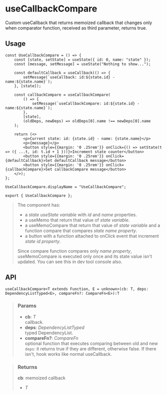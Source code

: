 # useCallbackCompare
Custom useCallback that returns memoized callback that changes only when comparator function, received as third parameter, returns true.

## Usage

```tsx
const UseCallbackCompare = () => {
	const [state, setState] = useState({ id: 0, name: "state" });
	const [message, setMessage] = useState("Nothing to show...");

	const defaultCallback = useCallback(() => {
		setMessage(`useCallback: id:${state.id} - name:${state.name}`);
	}, [state]);

	const callbackCompare = useCallbackCompare(
		() => {
			setMessage(`useCallbackCompare: id:${state.id} - name:${state.name}`);
		},
		[state],
		(oldDeps, newDeps) => oldDeps[0].name !== newDeps[0].name
	);

	return (<>
		<p>Current state: id: {state.id} - name: {state.name}</p>
		<p>{message}</p>
		<button style={{margin: '0 .25rem'}} onClick={() => setState(t => ({ ...t, id: t.id + 1 }))}>Increment state counter</button>
		<button style={{margin: '0 .25rem'}} onClick={defaultCallback}>Set defaultCallback message</button>
		<button style={{margin: '0 .25rem'}} onClick={callbackCompare}>Set callbackCompare message</button>
	</>);
};

UseCallbackCompare.displayName = "UseCallbackCompare";

export { UseCallbackCompare };
```

> The component has:
> - a _state useState variable_ with _id_ and _name_ properties.
> - a useMemo that return that value of _state variable_.
> - a useMemoCompare that return that value of _state variable_ and a function compare that compares _state name property_.
> - a button with a function attached to onClick event that increment _state id property_.
> 
> Since compare function compares only _name property_, useMemoCompare is executed only once and its state value isn't updated. You can see this in dev tool console also.


## API

```tsx
useCallbackCompare<T extends Function, E = unknown>(cb: T, deps: DependencyListTyped<E>, compareFn?: CompareFn<E>):T
```

> ### Params
>
> - __cb__: _T_  
callback.
> - __deps__: _DependencyListTyped_  
typed DependencyList.
> - __compareFn?__: _CompareFn_  
optional function that executes comparing between old and new `deps`: it returns true if they are different, otherwise false. If there isn't, hook works like normal useCallback.
>

> ### Returns
>
> __cb__: memoized callback
> - _T_  
>